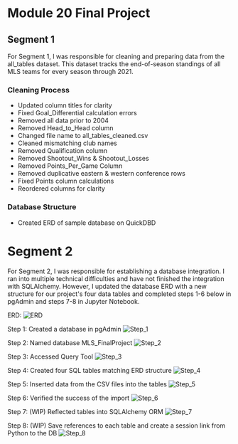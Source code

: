 # Module 20 Final Project

## Segment 1

For Segment 1, I was responsible for cleaning and preparing data from the all_tables dataset. This dataset tracks the end-of-season standings of all MLS teams for every season through 2021. 

### Cleaning Process

- Updated column titles for clarity
- Fixed Goal_Differential calculation errors
- Removed all data prior to 2004
- Removed Head_to_Head column
- Changed file name to all_tables_cleaned.csv
- Cleaned mismatching club names
- Removed Qualification column
- Removed Shootout_Wins & Shootout_Losses
- Removed Points_Per_Game Column
- Removed duplicative eastern & western conference rows
- Fixed Points column calculations
- Reordered columns for clarity

### Database Structure
- Created ERD of sample database on QuickDBD

# Segment 2

For Segment 2, I was responsible for establishing a database integration. I ran into multiple technical difficulties and have not finished the integration with SQLAlchemy. However, I updated the database ERD with a new structure for our project's four data tables and completed steps 1-6 below in pgAdmin and steps 7-8 in Jupyter Notebook.

ERD:
![ERD](https://github.com/moonem/FinalProject/blob/seantyson_branch/SeanTyson/QuickDBD-export.png)

Step 1: Created a database in pgAdmin
![Step_1](https://github.com/moonem/FinalProject/blob/main/SeanTyson/Step_1.png)

Step 2: Named database MLS_FinalProject
![Step_2](https://github.com/moonem/FinalProject/blob/main/SeanTyson/Step_2.png)

Step 3: Accessed Query Tool
![Step_3](https://github.com/moonem/FinalProject/blob/main/SeanTyson/Step_3.png)

Step 4: Created four SQL tables matching ERD structure
![Step_4](https://github.com/moonem/FinalProject/blob/main/SeanTyson/Step_4.png)

Step 5: Inserted data from the CSV files into the tables 
![Step_5](https://github.com/moonem/FinalProject/blob/main/SeanTyson/Step_5.png)

Step 6: Verified the success of the import
![Step_6](https://github.com/moonem/FinalProject/blob/main/SeanTyson/Step_6.png)

Step 7: (WIP) Reflected tables into SQLAlchemy ORM
![Step_7](https://github.com/moonem/FinalProject/blob/seantyson_branch/SeanTyson/Step%207.png)

Step 8: (WIP) Save references to each table and create a session link from Python to the DB
![Step_8](https://github.com/moonem/FinalProject/blob/seantyson_branch/SeanTyson/Step%208.png)